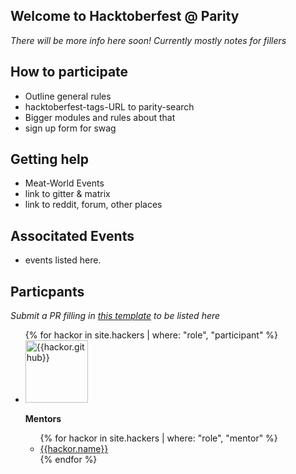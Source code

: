 ## Welcome to Hacktoberfest @ Parity

_There will be more info here soon! Currently mostly notes for fillers_

## How to participate

 - Outline general rules
 - hacktoberfest-tags-URL to parity-search
 - Bigger modules and rules about that
 - sign up form for swag

## Getting help

 - Meat-World Events
 - link to gitter & matrix
 - link to reddit, forum, other places

## Associtated Events

 - events listed here.

## Particpants
_Submit a PR filling in [this template]() to be listed here_

<ul>
{% for hackor in site.hackers | where: "role", "participant"  %}
    <li>
        <a href="https://github.com/{{hackor.github}}" title="{{hackor.github}}"><img src="https://github.com/{{hackor.github}}.png" width="100" alt="{{hackor.github}}"/>
        </a>
    </li
{% endfor %}
</ul>

**Mentors**
<ul>
{% for hackor in site.hackers | where: "role", "mentor"  %}
    <li>
        <a href="https://github.com/{{hackor.github}}">{{hackor.name}}</a>
    </li>
    <!-- ADD MATRIX AND OTHER WAYS TO CONTACT -->
{% endfor %}
</ul>
